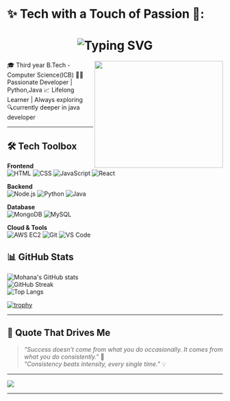 # ✨ Tech with a Touch of Passion 💙:

<h1 align="center">
  <img src="https://readme-typing-svg.demolab.com?font=Fira+Code&size=25&pause=1000&center=true&vCenter=true&color=FF69B4&width=435&lines=Hi+there%2C+I'm+Mohana+%F0%9F%92%8C;Developer+%7C+Tech+Explorer" alt="Typing SVG" />
</h1>
<img align="right" width="300" height="250" src="https://media.giphy.com/media/L8K62iTDkzGX6/giphy.gif">


🎓 Third year B.Tech - Computer Science(ICB)
👩‍💻 Passionate Developer | Python,Java
📈 Lifelong Learner | Always exploring  
🔍currently deeper in java developer

---

## 🛠️ Tech Toolbox  

**Frontend**  
![HTML](https://img.shields.io/badge/HTML-e44d26?style=for-the-badge&logo=html5&logoColor=white) 
![CSS](https://img.shields.io/badge/CSS-264de4?style=for-the-badge&logo=css3&logoColor=white) 
![JavaScript](https://img.shields.io/badge/JavaScript-FFD700?style=for-the-badge&logo=javascript&logoColor=black) 
![React](https://img.shields.io/badge/React-20232a?style=for-the-badge&logo=react&logoColor=61dafb)  

**Backend**  
![Node.js](https://img.shields.io/badge/Node.js-339933?style=for-the-badge&logo=nodedotjs&logoColor=white) 
![Python](https://img.shields.io/badge/Python-306998?style=for-the-badge&logo=python&logoColor=white) 
![Java](https://img.shields.io/badge/Java-orange?style=for-the-badge&logo=java&logoColor=white)  

**Database**  
![MongoDB](https://img.shields.io/badge/MongoDB-4DB33D?style=for-the-badge&logo=mongodb&logoColor=white) 
![MySQL](https://img.shields.io/badge/MySQL-00758F?style=for-the-badge&logo=mysql&logoColor=white)  

**Cloud & Tools**  
![AWS EC2](https://img.shields.io/badge/AWS%20EC2-orange?style=for-the-badge&logo=amazonaws&logoColor=white) 
![Git](https://img.shields.io/badge/Git-F05033?style=for-the-badge&logo=git&logoColor=white) 
![VS Code](https://img.shields.io/badge/VS%20Code-007ACC?style=for-the-badge&logo=visualstudiocode&logoColor=white)  


## 📊 GitHub Stats  

![Mohana's GitHub stats](https://github-readme-stats.vercel.app/api?username=mohana&show_icons=true&theme=tokyonight&hide_border=true)  
![GitHub Streak](https://github-readme-streak-stats.herokuapp.com?user=mohana&theme=tokyonight&hide_border=true)  
![Top Langs](https://github-readme-stats.vercel.app/api/top-langs/?username=mohana&layout=compact&theme=tokyonight)  

[![trophy](https://github-profile-trophy.vercel.app/?username=mohana&theme=onedark&margin-w=10&margin-h=10)](https://github.com/ryo-ma/github-profile-trophy)  

---

## 💬 Quote That Drives Me  

> *"Success doesn't come from what you do occasionally. It comes from what you do consistently."* 🌟  
> *"Consistency beats intensity, every single time."* 💡  

---

[![](https://visitcount.itsvg.in/api?id=mohana&icon=5&color=6)](https://visitcount.itsvg.in)  

---
